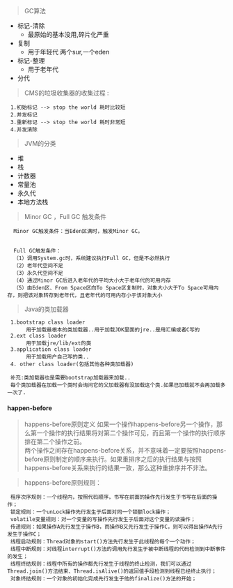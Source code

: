 >GC算法
+ 标记-清除   
   - 最原始的基本没用,碎片化严重
+ 复制        
   - 用于年轻代 两个sur,一个eden
+ 标记-整理   
   - 用于老年代
+ 分代

>CMS的垃圾收集器的收集过程 :  

     1.初始标记 --> stop the world 耗时比较短  
     2.并发标记  
     3.重新标记 --> stop the world 耗时非常短  
     4.并发清除
     
>JVM的分类
+ 堆
+ 栈
+ 计数器
+ 常量池
+ 永久代  
+ 本地方法栈
   
   
>Minor GC ，Full GC 触发条件

      Minor GC触发条件：当Eden区满时，触发Minor GC。
      
 
      Full GC触发条件：
      （1）调用System.gc时，系统建议执行Full GC，但是不必然执行
      （2）老年代空间不足
      （3）永久代空间不足
      （4）通过Minor GC后进入老年代的平均大小大于老年代的可用内存
      （5）由Eden区、From Space区向To Space区复制时，对象大小大于To Space可用内存，则把该对象转存到老年代，且老年代的可用内存小于该对象大小
         
         
         
>Java的类加载器

     1.bootstrap class loader
          用于加载最根本的类加载器..用于加载JDK里面的jre..是用汇编或者C写的
     2.ext class loader 
          用于加载jre/lib/ext的类
     3.application class loader
          用于加载用户自己写的类..
     4. other class loader(包括其他各种类加载器)
     
     补充:类加载器也是需要bootstrap加载器来加载..
     每个类加载器在加载一个类时会询问它的父加载器有没加载这个类.如果已加载就不会再加载多一次了.


#### happen-before
>happens-before原则定义
如果一个操作happens-before另一个操作，那么第一个操作的执行结果将对第二个操作可见，而且第一个操作的执行顺序排在第二个操作之前。  
两个操作之间存在happens-before关系，并不意味着一定要按照happens-before原则制定的顺序来执行。如果重排序之后的执行结果与按照happens-before关系来执行的结果一致，那么这种重排序并不非法。  

>happens-before原则规则：  

     程序次序规则：一个线程内，按照代码顺序，书写在前面的操作先行发生于书写在后面的操作；
     锁定规则：一个unLock操作先行发生于后面对同一个锁额lock操作；
     volatile变量规则：对一个变量的写操作先行发生于后面对这个变量的读操作；
     传递规则：如果操作A先行发生于操作B，而操作B又先行发生于操作C，则可以得出操作A先行发生于操作C；
     线程启动规则：Thread对象的start()方法先行发生于此线程的每个一个动作；
     线程中断规则：对线程interrupt()方法的调用先行发生于被中断线程的代码检测到中断事件的发生；
     线程终结规则：线程中所有的操作都先行发生于线程的终止检测，我们可以通过Thread.join()方法结束、Thread.isAlive()的返回值手段检测到线程已经终止执行；
     对象终结规则：一个对象的初始化完成先行发生于他的finalize()方法的开始；

